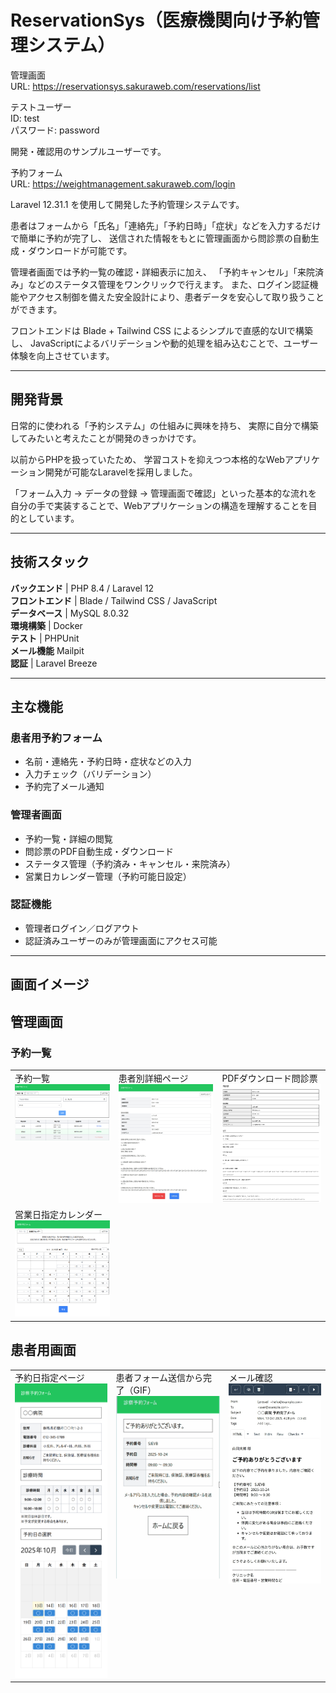 # ReservationSys（医療機関向け予約管理システム）

管理画面<br>
URL: https://reservationsys.sakuraweb.com/reservations/list<br>

テストユーザー<br>
ID: test<br>
パスワード: password<br>

開発・確認用のサンプルユーザーです。

予約フォーム<br>
URL: https://weightmanagement.sakuraweb.com/login<br>


Laravel 12.31.1 を使用して開発した予約管理システムです。

患者はフォームから「氏名」「連絡先」「予約日時」「症状」などを入力するだけで簡単に予約が完了し、
送信された情報をもとに管理画面から問診票の自動生成・ダウンロードが可能です。

管理者画面では予約一覧の確認・詳細表示に加え、
「予約キャンセル」「来院済み」などのステータス管理をワンクリックで行えます。
また、ログイン認証機能やアクセス制御を備えた安全設計により、患者データを安心して取り扱うことができます。

フロントエンドは Blade + Tailwind CSS によるシンプルで直感的なUIで構築し、
JavaScriptによるバリデーションや動的処理を組み込むことで、ユーザー体験を向上させています。

---

## 開発背景
日常的に使われる「予約システム」の仕組みに興味を持ち、
実際に自分で構築してみたいと考えたことが開発のきっかけです。

以前からPHPを扱っていたため、
学習コストを抑えつつ本格的なWebアプリケーション開発が可能なLaravelを採用しました。

「フォーム入力 → データの登録 → 管理画面で確認」といった基本的な流れを
自分の手で実装することで、Webアプリケーションの構造を理解することを目的としています。

---

## 技術スタック

**バックエンド** | PHP 8.4 / Laravel 12<br>
**フロントエンド** | Blade / Tailwind CSS / JavaScript<br>
**データベース** | MySQL 8.0.32<br>
**環境構築** | Docker<br>
**テスト** | PHPUnit<br>
**メール機能**  Mailpit<br>
**認証** | Laravel Breeze

---

## 主な機能
### 患者用予約フォーム
- 名前・連絡先・予約日時・症状などの入力
- 入力チェック（バリデーション）
- 予約完了メール通知

### 管理者画面
- 予約一覧・詳細の閲覧
- 問診票のPDF自動生成・ダウンロード
- ステータス管理（予約済み・キャンセル・来院済み）
- 営業日カレンダー管理（予約可能日設定）

### 認証機能
- 管理者ログイン／ログアウト
- 認証済みユーザーのみが管理画面にアクセス可能

---

## 画面イメージ

## 管理画面

### 予約一覧

<table>
<tr>
  <td valign="top">
    予約一覧<br>
    <img src="docs/screenshots/【管理画面】予約一覧.png" width="300"><br>
  </td>
  <td valign="top">
    患者別詳細ページ<br>
    <img src="docs/screenshots/【管理画面】患者別詳細ページ.jpeg" width="300"><br>
  </td>
  <td valign="top">
    PDFダウンロード問診票<br>
    <img src="docs/screenshots/pdfダウンロード問診票.png" width="300">
  </td>
</tr>
<tr>
  <td valign="top">
    営業日指定カレンダー<br>
    <img src="docs/screenshots/【管理画面】営業日指定カレンダー.png" width="300">
  </td>
</tr>
</table>

## 患者用画面
<table>
<tr>
  <td valign="top">
    予約日指定ページ<br>
    <img src="docs/screenshots/予約日指定ページ.png" width="300"><br>
  </td>
  <td valign="top">
    患者フォーム送信から完了（GIF）<br>
    <img src="docs/screenshots/患者フォーム送信から完了.gif" width="300"><br>
  </td>
  <td valign="top">
    メール確認<br>
    <img src="docs/screenshots/メール確認.jpeg" width="300"><br>
  </td>
</tr>
</table>
